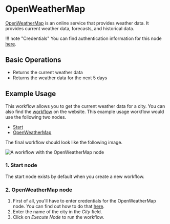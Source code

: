 # OpenWeatherMap

[OpenWeatherMap](https://openweathermap.org/) is an online service that provides weather data. It provides current weather data, forecasts, and historical data.

!!! note "Credentials"
    You can find authentication information for this node [here](/integrations/builtin/credentials/openweathermap/).


## Basic Operations

* Returns the current weather data
* Returns the weather data for the next 5 days

## Example Usage

This workflow allows you to get the current weather data for a city. You can also find the [workflow](https://n8n.io/workflows/460) on the website. This example usage workflow would use the following two nodes.
- [Start](/integrations/builtin/core-nodes/n8n-nodes-base.start/)
- [OpenWeatherMap]()

The final workflow should look like the following image.

![A workflow with the OpenWeatherMap node](/_images/integrations/builtin/app-nodes/openweathermap/workflow.png)

### 1. Start node

The start node exists by default when you create a new workflow.

### 2. OpenWeatherMap node

1. First of all, you'll have to enter credentials for the OpenWeatherMap node. You can find out how to do that [here](/integrations/builtin/credentials/openweathermap/).
2. Enter the name of the city in the *City* field.
3. Click on *Execute Node* to run the workflow.





